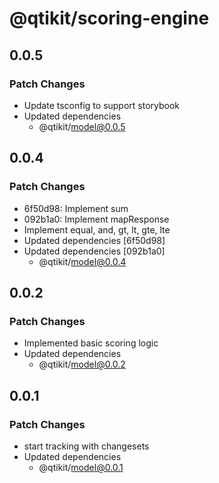 # @qtikit/scoring-engine

## 0.0.5

### Patch Changes

- Update tsconfig to support storybook
- Updated dependencies
  - @qtikit/model@0.0.5

## 0.0.4

### Patch Changes

- 6f50d98: Implement sum
- 092b1a0: Implement mapResponse
- Implement equal, and, gt, lt, gte, lte
- Updated dependencies [6f50d98]
- Updated dependencies [092b1a0]
  - @qtikit/model@0.0.4

## 0.0.2

### Patch Changes

- Implemented basic scoring logic
- Updated dependencies
  - @qtikit/model@0.0.2

## 0.0.1

### Patch Changes

- start tracking with changesets
- Updated dependencies
  - @qtikit/model@0.0.1
